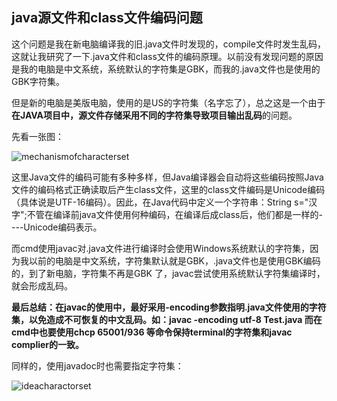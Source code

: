 ## java源文件和class文件编码问题

这个问题是我在新电脑编译我的旧.java文件时发现的，compile文件时发生乱码，这就让我研究了一下.java文件和class文件的编码原理。以前没有发现问题的原因是我的电脑是中文系统，系统默认的字符集是GBK，而我的.java文件也是使用的GBK字符集。

但是新的电脑是美版电脑，使用的是US的字符集（名字忘了），总之这是一个由于**在JAVA项目中，源文件存储采用不同的字符集导致项目输出乱码**的问题。

先看一张图：

![mechanismofcharacterset](https://github.com/liu2su/Java-SEnote/assets/96462566/dd25f980-876a-4a2f-81c0-2726bd72925a)


这里Java文件的编码可能有多种多样，但Java编译器会自动将这些编码按照Java文件的编码格式正确读取后产生class文件，这里的class文件编码是Unicode编码（具体说是UTF-16编码）。因此，在Java代码中定义一个字符串：String s="汉字";不管在编译前java文件使用何种编码，在编译后成class后，他们都是一样的----Unicode编码表示。

而cmd使用javac对.java文件进行编译时会使用Windows系统默认的字符集，因为我以前的电脑是中文系统，字符集默认就是GBK，.java文件也是使用GBK编码的，到了新电脑，字符集不再是GBK
了，javac尝试使用系统默认字符集编译时，就会形成乱码。

**最后总结：在javac的使用中，最好采用-encoding参数指明.java文件使用的字符集，以免造成不可恢复的中文乱码。如：javac -encoding utf-8 Test.java
  而在cmd中也要使用chcp 65001/936 等命令保持terminal的字符集和javac complier的一致。**
  
  同样的，使用javadoc时也需要指定字符集：
  
  ![ideacharactorset](https://github.com/liu2su/Java-SEnote/assets/96462566/c07f7bbb-1510-4133-902d-d875d37ccbd9)
  
  
